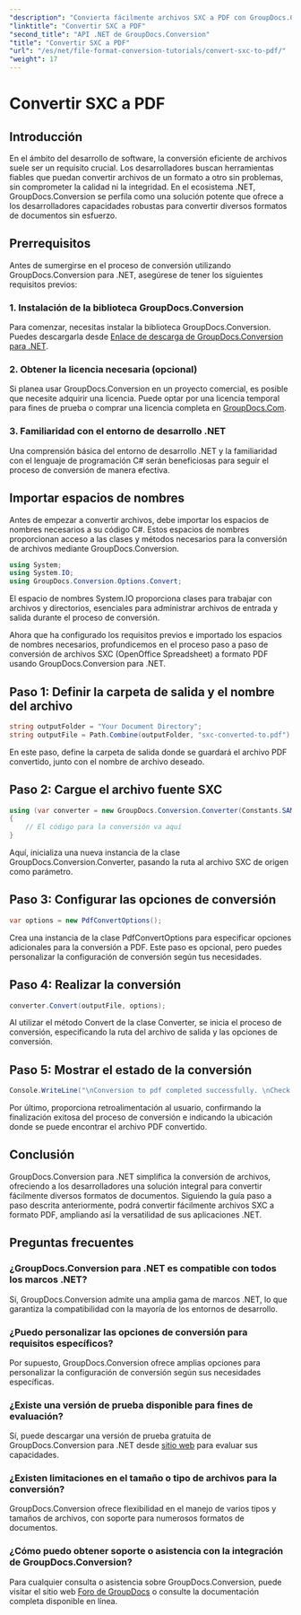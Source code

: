 ```yaml
---
"description": "Convierta fácilmente archivos SXC a PDF con GroupDocs.Conversion para .NET. Personalice las opciones de conversión para una integración perfecta con sus aplicaciones .NET."
"linktitle": "Convertir SXC a PDF"
"second_title": "API .NET de GroupDocs.Conversion"
"title": "Convertir SXC a PDF"
"url": "/es/net/file-format-conversion-tutorials/convert-sxc-to-pdf/"
"weight": 17
---
```


# Convertir SXC a PDF

## Introducción
En el ámbito del desarrollo de software, la conversión eficiente de archivos suele ser un requisito crucial. Los desarrolladores buscan herramientas fiables que puedan convertir archivos de un formato a otro sin problemas, sin comprometer la calidad ni la integridad. En el ecosistema .NET, GroupDocs.Conversion se perfila como una solución potente que ofrece a los desarrolladores capacidades robustas para convertir diversos formatos de documentos sin esfuerzo.
## Prerrequisitos
Antes de sumergirse en el proceso de conversión utilizando GroupDocs.Conversion para .NET, asegúrese de tener los siguientes requisitos previos:
### 1. Instalación de la biblioteca GroupDocs.Conversion
Para comenzar, necesitas instalar la biblioteca GroupDocs.Conversion. Puedes descargarla desde [Enlace de descarga de GroupDocs.Conversion para .NET](https://releases.groupdocs.com/conversion/net/).
### 2. Obtener la licencia necesaria (opcional)
Si planea usar GroupDocs.Conversion en un proyecto comercial, es posible que necesite adquirir una licencia. Puede optar por una licencia temporal para fines de prueba o comprar una licencia completa en [GroupDocs.Com](https://purchase.groupdocs.com/buy).
### 3. Familiaridad con el entorno de desarrollo .NET
Una comprensión básica del entorno de desarrollo .NET y la familiaridad con el lenguaje de programación C# serán beneficiosas para seguir el proceso de conversión de manera efectiva.

## Importar espacios de nombres
Antes de empezar a convertir archivos, debe importar los espacios de nombres necesarios a su código C#. Estos espacios de nombres proporcionan acceso a las clases y métodos necesarios para la conversión de archivos mediante GroupDocs.Conversion.

```csharp
using System;
using System.IO;
using GroupDocs.Conversion.Options.Convert;
```

El espacio de nombres System.IO proporciona clases para trabajar con archivos y directorios, esenciales para administrar archivos de entrada y salida durante el proceso de conversión.

Ahora que ha configurado los requisitos previos e importado los espacios de nombres necesarios, profundicemos en el proceso paso a paso de conversión de archivos SXC (OpenOffice Spreadsheet) a formato PDF usando GroupDocs.Conversion para .NET.
## Paso 1: Definir la carpeta de salida y el nombre del archivo
```csharp
string outputFolder = "Your Document Directory";
string outputFile = Path.Combine(outputFolder, "sxc-converted-to.pdf");
```
En este paso, define la carpeta de salida donde se guardará el archivo PDF convertido, junto con el nombre de archivo deseado.
## Paso 2: Cargue el archivo fuente SXC
```csharp
using (var converter = new GroupDocs.Conversion.Converter(Constants.SAMPLE_SXC))
{
    // El código para la conversión va aquí
}
```
Aquí, inicializa una nueva instancia de la clase GroupDocs.Conversion.Converter, pasando la ruta al archivo SXC de origen como parámetro.
## Paso 3: Configurar las opciones de conversión
```csharp
var options = new PdfConvertOptions();
```
Crea una instancia de la clase PdfConvertOptions para especificar opciones adicionales para la conversión a PDF. Este paso es opcional, pero puedes personalizar la configuración de conversión según tus necesidades.
## Paso 4: Realizar la conversión
```csharp
converter.Convert(outputFile, options);
```
Al utilizar el método Convert de la clase Converter, se inicia el proceso de conversión, especificando la ruta del archivo de salida y las opciones de conversión.
## Paso 5: Mostrar el estado de la conversión
```csharp
Console.WriteLine("\nConversion to pdf completed successfully. \nCheck output in {0}", outputFolder);
```
Por último, proporciona retroalimentación al usuario, confirmando la finalización exitosa del proceso de conversión e indicando la ubicación donde se puede encontrar el archivo PDF convertido.

## Conclusión
GroupDocs.Conversion para .NET simplifica la conversión de archivos, ofreciendo a los desarrolladores una solución integral para convertir fácilmente diversos formatos de documentos. Siguiendo la guía paso a paso descrita anteriormente, podrá convertir fácilmente archivos SXC a formato PDF, ampliando así la versatilidad de sus aplicaciones .NET.
## Preguntas frecuentes
### ¿GroupDocs.Conversion para .NET es compatible con todos los marcos .NET?
Sí, GroupDocs.Conversion admite una amplia gama de marcos .NET, lo que garantiza la compatibilidad con la mayoría de los entornos de desarrollo.
### ¿Puedo personalizar las opciones de conversión para requisitos específicos?
Por supuesto, GroupDocs.Conversion ofrece amplias opciones para personalizar la configuración de conversión según sus necesidades específicas.
### ¿Existe una versión de prueba disponible para fines de evaluación?
Sí, puede descargar una versión de prueba gratuita de GroupDocs.Conversion para .NET desde [sitio web](https://releases.groupdocs.com/conversion/net/) para evaluar sus capacidades.
### ¿Existen limitaciones en el tamaño o tipo de archivos para la conversión?
GroupDocs.Conversion ofrece flexibilidad en el manejo de varios tipos y tamaños de archivos, con soporte para numerosos formatos de documentos.
### ¿Cómo puedo obtener soporte o asistencia con la integración de GroupDocs.Conversion?
Para cualquier consulta o asistencia sobre GroupDocs.Conversion, puede visitar el sitio web [Foro de GroupDocs](https://forum.groupdocs.com/c/conversion/11) o consulte la documentación completa disponible en línea.